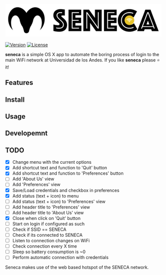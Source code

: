 ![](utils/img/banner.png)

[![Version](https://img.shields.io/badge/Version-v0.9c-brightgreen.svg)](https://ambar.cloud)
[![License](https://img.shields.io/badge/License-Fair%20Source%20v0.9-blue.svg)](https://github.com/RD17/ambar/blob/master/License.txt)

**seneca** is a simple OS X app to automate the boring process of login to the main WiFi network at Universidad de los Andes. If you like **seneca** please :star: it!



## Features

## Install

## Usage

## Developemnt

## TODO
- [x] Change menu with the current options
- [x] Add shortcut text and function to 'Quit' button
- [x] Add shortcut text and function to 'Preferences' button
- [ ] Add 'About Us' view
- [ ] Add 'Preferences' view
- [x] Save/Load credentials and checkbox in preferences
- [x] Add status (text + icon) to menu
- [ ] Add status (text + icon) to 'Preferences' view
- [ ] Add header title to 'Preferences' view
- [ ] Add header title to 'About Us' view
- [x] Close when click on 'Quit' button
- [ ] Start on login if configured as such
- [ ] Check if SSID == SENECA
- [ ] Check if its connected to SENECA
- [ ] Listen to connection changes on WiFi
- [ ] Check connection every X time
- [ ] Sleep so battery consumption is ~0
- [ ] Perform automatic connection with credentials

Seneca makes use of the web based hotspot of the SENECA network.
